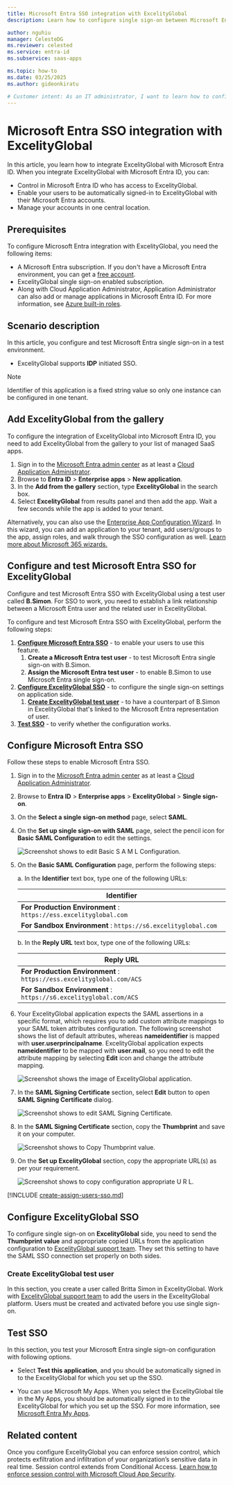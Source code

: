 ```yaml
---
title: Microsoft Entra SSO integration with ExcelityGlobal
description: Learn how to configure single sign-on between Microsoft Entra ID and ExcelityGlobal.

author: nguhiu
manager: CelesteDG
ms.reviewer: celested
ms.service: entra-id
ms.subservice: saas-apps

ms.topic: how-to
ms.date: 03/25/2025
ms.author: gideonkiratu

# Customer intent: As an IT administrator, I want to learn how to configure single sign-on between Microsoft Entra ID and ExcelityGlobal so that I can control who has access to ExcelityGlobal, enable automatic sign-in with Microsoft Entra accounts, and manage my accounts in one central location.
---
```

# Microsoft Entra SSO integration with ExcelityGlobal

In this article,  you learn how to integrate ExcelityGlobal with Microsoft Entra ID. When you integrate ExcelityGlobal with Microsoft Entra ID, you can:

* Control in Microsoft Entra ID who has access to ExcelityGlobal.
* Enable your users to be automatically signed-in to ExcelityGlobal with their Microsoft Entra accounts.
* Manage your accounts in one central location.

## Prerequisites

To configure Microsoft Entra integration with ExcelityGlobal, you need the following items:

* A Microsoft Entra subscription. If you don't have a Microsoft Entra environment, you can get a [free account](https://azure.microsoft.com/free/).
* ExcelityGlobal single sign-on enabled subscription.
* Along with Cloud Application Administrator, Application Administrator can also add or manage applications in Microsoft Entra ID.
For more information, see [Azure built-in roles](~/identity/role-based-access-control/permissions-reference.md).

## Scenario description

In this article,  you configure and test Microsoft Entra single sign-on in a test environment.

* ExcelityGlobal supports **IDP** initiated SSO.

> [!NOTE]
> Identifier of this application is a fixed string value so only one instance can be configured in one tenant.

## Add ExcelityGlobal from the gallery

To configure the integration of ExcelityGlobal into Microsoft Entra ID, you need to add ExcelityGlobal from the gallery to your list of managed SaaS apps.

1. Sign in to the [Microsoft Entra admin center](https://entra.microsoft.com) as at least a [Cloud Application Administrator](~/identity/role-based-access-control/permissions-reference.md#cloud-application-administrator).
1. Browse to **Entra ID** > **Enterprise apps** > **New application**.
1. In the **Add from the gallery** section, type **ExcelityGlobal** in the search box.
1. Select **ExcelityGlobal** from results panel and then add the app. Wait a few seconds while the app is added to your tenant.

 Alternatively, you can also use the [Enterprise App Configuration Wizard](https://portal.office.com/AdminPortal/home?Q=Docs#/azureadappintegration). In this wizard, you can add an application to your tenant, add users/groups to the app, assign roles, and walk through the SSO configuration as well. [Learn more about Microsoft 365 wizards.](/microsoft-365/admin/misc/azure-ad-setup-guides)

<a name='configure-and-test-azure-ad-sso-for-excelityglobal'></a>

## Configure and test Microsoft Entra SSO for ExcelityGlobal

Configure and test Microsoft Entra SSO with ExcelityGlobal using a test user called **B.Simon**. For SSO to work, you need to establish a link relationship between a Microsoft Entra user and the related user in ExcelityGlobal.

To configure and test Microsoft Entra SSO with ExcelityGlobal, perform the following steps:

1. **[Configure Microsoft Entra SSO](#configure-azure-ad-sso)** - to enable your users to use this feature.
    1. **Create a Microsoft Entra test user** - to test Microsoft Entra single sign-on with B.Simon.
    1. **Assign the Microsoft Entra test user** - to enable B.Simon to use Microsoft Entra single sign-on.
1. **[Configure ExcelityGlobal SSO](#configure-excelityglobal-sso)** - to configure the single sign-on settings on application side.
    1. **[Create ExcelityGlobal test user](#create-excelityglobal-test-user)** - to have a counterpart of B.Simon in ExcelityGlobal that's linked to the Microsoft Entra representation of user.
1. **[Test SSO](#test-sso)** - to verify whether the configuration works.

<a name='configure-azure-ad-sso'></a>

## Configure Microsoft Entra SSO

Follow these steps to enable Microsoft Entra SSO.

1. Sign in to the [Microsoft Entra admin center](https://entra.microsoft.com) as at least a [Cloud Application Administrator](~/identity/role-based-access-control/permissions-reference.md#cloud-application-administrator).
1. Browse to **Entra ID** > **Enterprise apps** > **ExcelityGlobal** > **Single sign-on**.
1. On the **Select a single sign-on method** page, select **SAML**.
1. On the **Set up single sign-on with SAML** page, select the pencil icon for **Basic SAML Configuration** to edit the settings.

   ![Screenshot shows to edit Basic S A M L Configuration.](common/edit-urls.png "Basic Configuration")

1. On the **Basic SAML Configuration** page, perform the following steps:

    a. In the **Identifier** text box, type one of the following URLs:

    | **Identifier** |
    |------|
    | **For Production Environment** : `https://ess.excelityglobal.com` |
    | **For Sandbox Environment** : `https://s6.excelityglobal.com` |

    b. In the **Reply URL** text box, type one of the following URLs:

    | **Reply URL** |
    |----------|
    | **For Production Environment** : `https://ess.excelityglobal.com/ACS` |
    |**For Sandbox Environment** : `https://s6.excelityglobal.com/ACS` |

1. Your ExcelityGlobal application expects the SAML assertions in a specific format, which requires you to add custom attribute mappings to your SAML token attributes configuration. The following screenshot shows the list of default attributes, whereas **nameidentifier** is mapped with **user.userprincipalname**. ExcelityGlobal application expects **nameidentifier** to be mapped with **user.mail**, so you need to edit the attribute mapping by selecting **Edit** icon and change the attribute mapping.
 
	![Screenshot shows the image of ExcelityGlobal application.](common/edit-attribute.png "Image")

1. In the **SAML Signing Certificate** section, select **Edit** button to open **SAML Signing Certificate** dialog.

	![Screenshot shows to edit SAML Signing Certificate.](common/edit-certificate.png "Certificate")

1. In the **SAML Signing Certificate** section, copy the **Thumbprint** and save it on your computer.

    ![Screenshot shows to Copy Thumbprint value.](common/copy-thumbprint.png "Thumbprint")

1. On the **Set up ExcelityGlobal** section, copy the appropriate URL(s) as per your requirement.

	![Screenshot shows to copy configuration appropriate U R L.](common/copy-configuration-urls.png "Metadata")

<a name='create-an-azure-ad-test-user'></a>

[!INCLUDE [create-assign-users-sso.md](~/identity/saas-apps/includes/create-assign-users-sso.md)]

## Configure ExcelityGlobal SSO

To configure single sign-on on **ExcelityGlobal** side, you need to send the **Thumbprint value** and appropriate copied URLs from the application configuration to [ExcelityGlobal support team](https://www.dayforce.com/contact). They set this setting to have the SAML SSO connection set properly on both sides.

### Create ExcelityGlobal test user

In this section, you create a user called Britta Simon in ExcelityGlobal. Work with [ExcelityGlobal support team](https://www.dayforce.com/contact) to add the users in the ExcelityGlobal platform. Users must be created and activated before you use single sign-on.

## Test SSO

In this section, you test your Microsoft Entra single sign-on configuration with following options.

* Select **Test this application**, and you should be automatically signed in to the ExcelityGlobal for which you set up the SSO.

* You can use Microsoft My Apps. When you select the ExcelityGlobal tile in the My Apps, you should be automatically signed in to the ExcelityGlobal for which you set up the SSO. For more information, see [Microsoft Entra My Apps](/azure/active-directory/manage-apps/end-user-experiences#azure-ad-my-apps).

## Related content

Once you configure ExcelityGlobal you can enforce session control, which protects exfiltration and infiltration of your organization’s sensitive data in real time. Session control extends from Conditional Access. [Learn how to enforce session control with Microsoft Cloud App Security](/cloud-app-security/proxy-deployment-aad).
